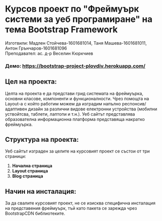 <h1>Курсов проект по "Фреймуърк системи за уеб програмиране" на тема Bootstrap Framework</h1>
Изготвили: Мадлен Стойчева-1601681014, Таня Машева-1601681011, Антон Грънчаров-1601681096
<br/>
Преподавател: ас. д-р Веселин Кюркчиев

<h3> Демо: <u>https://bootstrap-project-plovdiv.herokuapp.com/ </u> </h3>

<h2>Цел на проекта:</h2>

Целта на проекта е да представи грид системата на фреймуърка, основни класове, компоненти и функционалности. Чрез помощта на Layout-a с който работим можем да изградим напълно респонсив/адаптивен дизайн за различни видове електронни устройства (мобилни уствойтсва, таблети, лаптопи и т.н.). Уеб сайтът представлява образователна информационна платформа представяща накратко фреймуъркa.

<h2>Структура на проекта:</h2>

Уеб сайтът изграден за целите на курсовият проект се състои от три страници: <ol>
<li><b>Начална страница</b></li>
<li><b>Layout страница</b></li>
<li><b>Blog страница</b></li>
</ol>

<h2>Начин на инсталация:</h2>
За да свалите курсовият проект, не се изисква специфична инсталация на представения фреймуърк, тъй като пакета се зарежда чрез BootstrapCDN библиотеките.